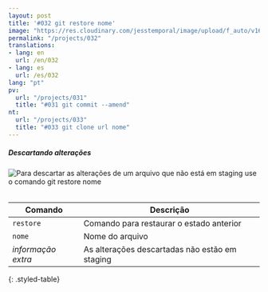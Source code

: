 ```yaml
---
layout: post
title: '#032 git restore nome'
image: "https://res.cloudinary.com/jesstemporal/image/upload/f_auto/v1642878676/gitfichas/pt/032/thumbnail_vlhwkz.jpg"
permalink: "/projects/032"
translations:
- lang: en
  url: /en/032
- lang: es
  url: /es/032
lang: "pt"
pv:
  url: "/projects/031"
  title: "#031 git commit --amend"
nt:
  url: "/projects/033"
  title: "#033 git clone url nome"
---
```

##### Descartando alterações

<img alt="Para descartar as alterações de um arquivo que não está em staging use o comando git restore nome" src="https://res.cloudinary.com/jesstemporal/image/upload/v1642878676/gitfichas/pt/032/full_q9qpv1.jpg"><br><br>

| Comando | Descrição |
|---------|-------------|
| `restore` | Comando para restaurar o estado anterior |
| `nome` | Nome do arquivo |
| _informação extra_ | As alterações descartadas não estão em staging |
{: .styled-table}
